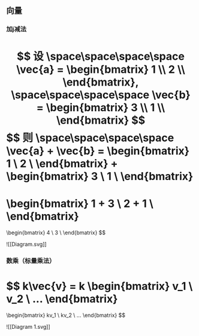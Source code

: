 
## 向量

### 加j减法

$$
设 \space\space\space\space \vec{a} = \begin{bmatrix}
1 \\ 
2 \\
\end{bmatrix}, \space\space\space\space \vec{b} = \begin{bmatrix}
3 \\ 
1 \\
\end{bmatrix}
$$
$$
则 \space\space\space\space \vec{a} + \vec{b} = 
\begin{bmatrix}
1 \\ 
2 \\
\end{bmatrix}
 +
\begin{bmatrix}
3 \\ 
1 \\
\end{bmatrix}
= 
\begin{bmatrix}
1 + 3 \\ 
2 + 1 \\
\end{bmatrix}
=
\begin{bmatrix}
4 \\ 
3 \\
\end{bmatrix}
$$

![[Diagram.svg]]


### 数乘（标量乘法）
$$
k\vec{v} = k
\begin{bmatrix}
v_1 \\ 
v_2 \\
...
\end{bmatrix}
=
\begin{bmatrix}
kv_1 \\ 
kv_2 \\
...
\end{bmatrix}
$$

![[Diagram 1.svg]]
